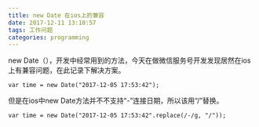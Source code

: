 ```yaml
---
title: new Date 在ios上的兼容
date: 2017-12-11 13:10:57
tags: 工作问题
categories: programming
---
```


new Date（），开发中经常用到的方法，今天在做微信服务号开发发现居然在ios上有兼容问题，在此记录下解决方案。

<!-- more -->
	
	var time = new Date("2017-12-05 17:53:42");

但是在ios中new Date方法并不不支持“-”连接日期，所以该用“/”替换。
	
	var time = new Date("2017-12-05 17:53:42".replace(/-/g, "/"));

